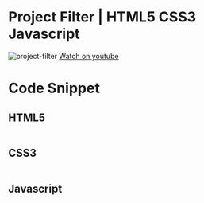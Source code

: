 # Project Filter | HTML5 CSS3 Javascript
![project-filter]()
[Watch on youtube]()

# Code Snippet

## HTML5
```html

```
## CSS3
```css

```
## Javascript
```javascript

```